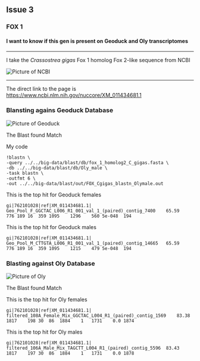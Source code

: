 ## Issue 3

### FOX 1 ###
#### I want to know if this gen is present on Geoduck and Oly transcriptomes ####
---

I take the *Crassostrea gigas* Fox 1 homolog Fox 2-like sequence from NCBI


![Picture of NCBI](NCBI.png)
___


The direct link to the page is 
<https://www.ncbi.nlm.nih.gov/nuccore/XM_011434681.1>

### Blansting agains Geoduck Database ###

![Picture of Geoduck](Geoduck.jpg)


The Blast found Match


My code 

```
!blastn \
-query ../../big-data/blast/db/fox_1_homolog2_C_gigas.fasta \
-db ../../big-data/blast/db/Oly_male \
-task blastn \
-outfmt 6 \
-out ../../big-data/blast/out/FOX_Cgigas_blastn_Olymale.out
```

This is the top hit for Geoduck females 
```
gi|762101028|ref|XM_011434681.1|	Geo_Pool_F_GGCTAC_L006_R1_001_val_1_(paired)_contig_7400	65.59	776	189	16	359	1095	1296	560	5e-048	194
```

This is the top hit for Geoduck males 
```
gi|762101028|ref|XM_011434681.1|	Geo_Pool_M_CTTGTA_L006_R1_001_val_1_(paired)_contig_14665	65.59	776	189	16	359	1095	1215	479	5e-048	194
```

### Blasting against Oly Database ###

![Picture of Oly](Oly.jpg)

The Blast found Match

This is the top hit for Oly females 
```
gi|762101028|ref|XM_011434681.1|	filtered_108A_Female_Mix_GGCTAC_L004_R1_(paired)_contig_1569	83.38	1817	198	30	86	1884	1	1731	0.0	1874
```

This is the top hit for Oly males 
```
gi|762101028|ref|XM_011434681.1|	filtered_106A_Male_Mix_TAGCTT_L004_R1_(paired)_contig_5596	83.43	1817	197	30	86	1884	1	1731	0.0	1878
```
